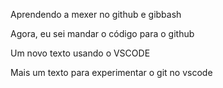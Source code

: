 Aprendendo a mexer no github e gibbash

Agora, eu sei mandar o código para o github

Um novo texto usando o VSCODE

Mais um texto para experimentar o git no vscode